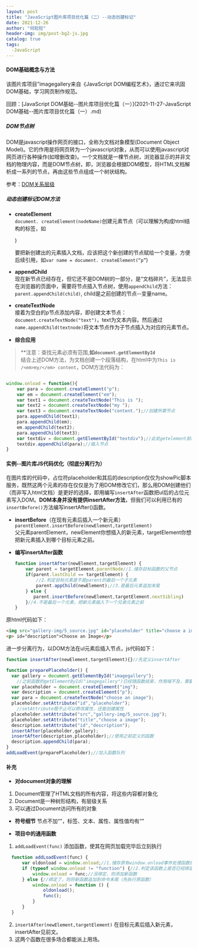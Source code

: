 ```yaml
---
layout: post
title: "JavaScript图片库项目优化篇（二）--动态创建标记"
date: 2021-12-26
author: "何短短"
header-img: img/post-bg2-js.jpg
catalog: true
tags: 
  -JavaScript
---
```


#### DOM基础概念与方法

该图片库项目”imagegallery来自《JavaScript DOM编程艺术》，通过它来巩固DOM基础，学习网页制作规范。

回顾：[JavaScript DOM基础--图片库项目优化篇（一）](2021-11-27-JavaScript DOM基础--图片库项目优化篇（一）.md)

##### DOM节点树

DOM是javascript操作网页的接口，全称为文档对象模型(Document Object Model)。它的作用是将网页转为一个javascript对象，从而可以使用javascript对网页进行各种操作(如增删改查)。一个文档就是一棵节点树，浏览器显示的并非文档的物理内容，而是DOM节点树，即，浏览器会根据DOM模型，将HTML文档解析成一系列的节点，再由这些节点组成一个树状结构。<br>

参考：[DOM关系层级](https://www.cnblogs.com/sysoft/p/12159603.html)

##### 动态创建标记DOM方法

* **createElement**<br>
  `document. createElement(nodeName)`创建元素节点（可以理解为构成html结构的标签，如<p><body>)

  要把新创建出的元素插入文档，应该把这个新创建的节点赋给一个变量，方便后续引用，如`var name = document. createElement(“p”`)      

* **appendChild**<br>
现在新节点已经存在，但它还不是DOM树的一部分，是“文档碎片”，无法显示在浏览器的页面中，需要将节点插入节点树，使用`appendChild`方法：`parent.appendChild(child)`, child是之前创建的节点--变量name。

*  **createTextNode**<br>
  接着为空白的p节点添加内容，即创建文本节点：`document.createTextNode("text")`，text为文本内容。然后通过`name.appendChild(textnode)`将文本节点作为子节点插入为对应的元素节点。

* **综合应用**<br>
> **注意：查找元素必须有范围,**如`document.getElementById`**  
结合上述DOM方法，为文档创建一个段落结构，在html中为`This is /<em>my/</em> content`，DOM方法代码为：

  ``````javascript
  
  window.onload = function(){
      var para = document.createElement("p");
      var em = document.createElement("em");
      var text1 = document.createTextNode("This is ");
      var text2 = document.createTextNode("my ");
      var text3 = document.createTextNode("content.");//创建所需节点
      para.appendChild(text1);
      para.appendChild(em);
      em.appendChild(text2);
      para.appendChild(text3);
      var textdiv = document.getElementById("textdiv");//此处getelement前必须有范围document，无范围报错
      textdiv.appendChild(para);//插入节点
  }
  ``````



#### 实例--图片库JS代码优化（彻底分离行为）

在图片库的代码中，占位符placeholder和其后的description仅仅为showPic脚本服务，既然这两个元素的存在仅仅是为了用DOM修改它们，那么用DOM创建他们（而非写入html文档）是更好的选择，即用编写`insertAfter`函数把ul后的占位元素写入DOM。**DOM本身并没有提供insertAfter方法**，但我们可以利用已有的`insertBefore()`方法编写insertAfter()函数。

* **insertBefore**（在现有元素后插入一个新元素）<br>
  `parentElement.insertBefore(newElement,targetElement)`<br>
  父元素parentElement，newElement你想插入的新元素，targetElement你想把新元素插入到哪个目标元素之前。

* **编写insertAfter函数**
  
  ``````js
  function insertAfter(newElement,targetElement) {
      var parent = targetElement.parentNode//1.储存目标函数的父节点
      if(parent.lastChild == targetElement) {
          //2.判定目标元素是不是parent的最后一个子元素
          parent.appChild(newElement);//3.是最后元素追加末尾
      } else {
         parent.insertBefore(newElement,targetElement.nextSibling)
      }//4.不是最后一个元素，把新元素插入下一个兄弟元素之前   
  }
  ``````

原html代码如下：
  
``````html
<img src="gallery-img/5_source.jpg" id="placeholder" title="choose a image"></img>
<p> id="description">Choose an Image</p>
``````

进一步分离行为，以DOM方法在ul元素后插入节点，js代码如下：

``````js
function insertAfter(newElement,targetElement){}//先定义insertAfter

function preparePlaceholder() {
  var gallery = document.getElementById("imagegallery");
    //之前函数的getElementById("imagegallery")已经随函数结束，作用域不及，需要重写
  var placeholder = document.createElement("img");
  var description = document.createElement("p");
  var para = document.createTextNode("choose an image");
  placeholder.setAttribute("id","placeholder");
    //setAttribute既不止可以修改属性，还能创建属性
  placeholder.setAttribute("src","gallery-img/5_source.jpg");
  placeholder.setAttribute("title","choose a image");
  description.setAttribute("id","description");
  insertAfter(placeholder,gallery);
  insertAfter(description,placeholder);//使用之前定义的函数
  description.appendChild(para);
}
addLoadEvent(preparePlaceholder);//加入函数队列
``````



#### 补充

* **对document对象的理解**

1. Document管理了HTML文档的所有内容，将这些内容都对象化    
2. Document是一种树形结构，有层级关系  
3. 可以通过Document访问所有的对象  
  
* **符号细节**
  节点不加“”，标签、文本、属性、属性值均有“” 

* **项目中的通用函数**
1. `addLoadEvent(func)` 添加函数，使其在网页加载完毕后立刻执行

``````js
  function addLoadEvent(func) {
      var oldonload = window.onload;//1.储存原有window.onload事件处理函数的值
      if (typeof window.onload != "function") {//2.判定该函数上是否已经绑定了一些函数
          window.onload = func;//没绑定，则添加新函数
      } else {//绑定了，则将新函数追加到命令末尾（先执行原函数）
          window.onload = function () {
              oldonload();
              func();
          }
      }
  }
``````
  
2. `insertAfter(newElement,targetElement)` 在目标元素后插入新元素，insertAfter见前文。  
3. 这两个函数在很多场合都能派上用场。  
  





